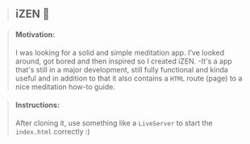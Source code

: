 > ## iZEN 🙏

>#### Motivation:
>I was looking for a solid and simple meditation app. I've looked around, got bored and then inspired so I created iZEN. -It's a app that's still in a major development, still fully functional and kinda useful and in addition to that it also contains a `HTML` route (page) to a nice meditation how-to guide. 

>#### Instructions:
>After cloning it, use something like a `LiveServer` to start the `index.html` correctly :)
